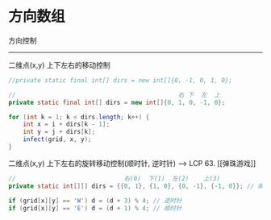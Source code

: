# 方向数组

方向控制

---

二维点(x,y) 上下左右的移动控制
```java
//private static final int[] dirs = new int[]{0, -1, 0, 1, 0};

//                                             右 下  左  上
private static final int[] dirs = new int[]{0, 1, 0, -1, 0};

for (int k = 1; k < dirs.length; k++) {  
    int x = i + dirs[k - 1];  
    int y = j + dirs[k];  
    infect(grid, x, y);  
}

```


二维点(x,y) 上下左右的旋转移动控制(顺时针, 逆时针) --> LCP 63. [[弹珠游戏]]

```java
//                              右(0)  下(1)  左(2)    上(3)  
private static int[][] dirs = {{0, 1}, {1, 0}, {0, -1}, {-1, 0}}; // 顺时针

if (grid[x][y] == 'W') d = (d + 3) % 4; // 逆时针  
if (grid[x][y] == 'E') d = (d + 1) % 4; // 顺时针

```